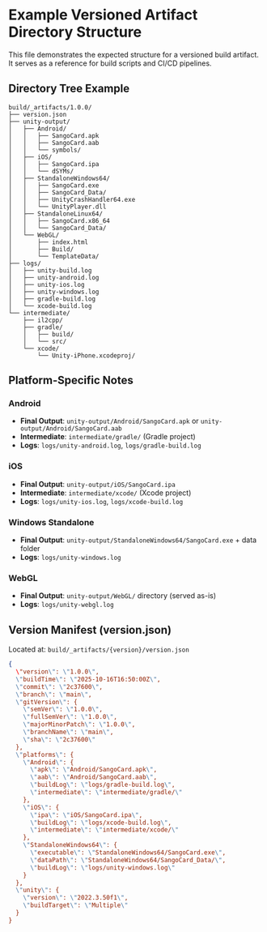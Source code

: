 # Example Versioned Artifact Directory Structure

This file demonstrates the expected structure for a versioned build artifact.
It serves as a reference for build scripts and CI/CD pipelines.

## Directory Tree Example

```text
build/_artifacts/1.0.0/
├── version.json
├── unity-output/
│   ├── Android/
│   │   ├── SangoCard.apk
│   │   ├── SangoCard.aab
│   │   └── symbols/
│   ├── iOS/
│   │   ├── SangoCard.ipa
│   │   └── dSYMs/
│   ├── StandaloneWindows64/
│   │   ├── SangoCard.exe
│   │   ├── SangoCard_Data/
│   │   ├── UnityCrashHandler64.exe
│   │   └── UnityPlayer.dll
│   ├── StandaloneLinux64/
│   │   ├── SangoCard.x86_64
│   │   └── SangoCard_Data/
│   └── WebGL/
│       ├── index.html
│       ├── Build/
│       └── TemplateData/
├── logs/
│   ├── unity-build.log
│   ├── unity-android.log
│   ├── unity-ios.log
│   ├── unity-windows.log
│   ├── gradle-build.log
│   └── xcode-build.log
└── intermediate/
    ├── il2cpp/
    ├── gradle/
    │   ├── build/
    │   └── src/
    └── xcode/
        └── Unity-iPhone.xcodeproj/
```

## Platform-Specific Notes

### Android

- **Final Output**: `unity-output/Android/SangoCard.apk` or `unity-output/Android/SangoCard.aab`
- **Intermediate**: `intermediate/gradle/` (Gradle project)
- **Logs**: `logs/unity-android.log`, `logs/gradle-build.log`

### iOS

- **Final Output**: `unity-output/iOS/SangoCard.ipa`
- **Intermediate**: `intermediate/xcode/` (Xcode project)
- **Logs**: `logs/unity-ios.log`, `logs/xcode-build.log`

### Windows Standalone

- **Final Output**: `unity-output/StandaloneWindows64/SangoCard.exe` + data folder
- **Logs**: `logs/unity-windows.log`

### WebGL

- **Final Output**: `unity-output/WebGL/` directory (served as-is)
- **Logs**: `logs/unity-webgl.log`

## Version Manifest (version.json)

Located at: `build/_artifacts/{version}/version.json`

```json
{
  \"version\": \"1.0.0\",
  \"buildTime\": \"2025-10-16T16:50:00Z\",
  \"commit\": \"2c37600\",
  \"branch\": \"main\",
  \"gitVersion\": {
    \"semVer\": \"1.0.0\",
    \"fullSemVer\": \"1.0.0\",
    \"majorMinorPatch\": \"1.0.0\",
    \"branchName\": \"main\",
    \"sha\": \"2c37600\"
  },
  \"platforms\": {
    \"Android\": {
      \"apk\": \"Android/SangoCard.apk\",
      \"aab\": \"Android/SangoCard.aab\",
      \"buildLog\": \"logs/gradle-build.log\",
      \"intermediate\": \"intermediate/gradle/\"
    },
    \"iOS\": {
      \"ipa\": \"iOS/SangoCard.ipa\",
      \"buildLog\": \"logs/xcode-build.log\",
      \"intermediate\": \"intermediate/xcode/\"
    },
    \"StandaloneWindows64\": {
      \"executable\": \"StandaloneWindows64/SangoCard.exe\",
      \"dataPath\": \"StandaloneWindows64/SangoCard_Data/\",
      \"buildLog\": \"logs/unity-windows.log\"
    }
  },
  \"unity\": {
    \"version\": \"2022.3.50f1\",
    \"buildTarget\": \"Multiple\"
  }
}
```
